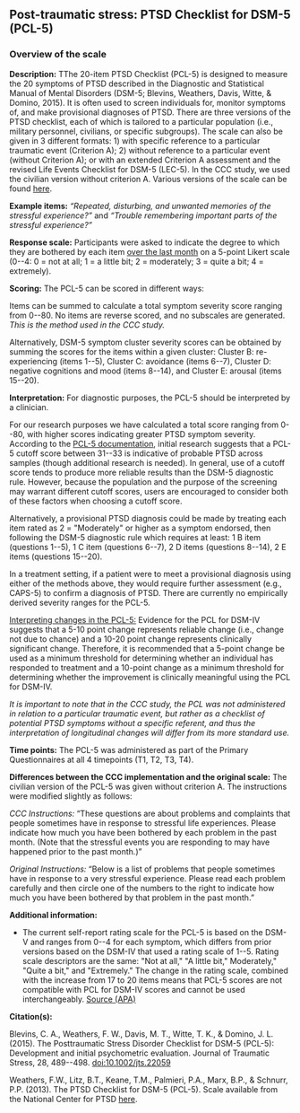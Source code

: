 ## Post-traumatic stress: PTSD Checklist for DSM-5 (PCL-5)  

### Overview of the scale   

**Description:** TThe 20-item PTSD Checklist (PCL-5) is designed to measure the 
20 symptoms of PTSD described in the Diagnostic and Statistical Manual of 
Mental Disorders (DSM-5; Blevins, Weathers, Davis, Witte, & Domino, 2015). 
It is often used to screen individuals for, monitor symptoms of, and make 
provisional diagnoses of PTSD. There are three versions of the PTSD checklist, 
each of which is tailored to a particular population (i.e., military personnel, 
civilians, or specific subgroups). The scale can also be given in 3 different 
formats: 1) with specific reference to a particular traumatic event (Criterion 
A); 2) without reference to a particular event (without Criterion A); or with 
an extended Criterion A assessment and the revised Life Events Checklist for 
DSM-5 (LEC-5). In the CCC study, we used the civilian version without criterion 
A. Various versions of the scale can be found <a href="https://www.ptsd.va.gov/professional/assessment/adult-sr/ptsd-checklist.asp" target="_blank">here</a>.  

**Example items:** *“Repeated, disturbing, and unwanted memories of the stressful experience?”* 
and *“Trouble remembering important parts of the stressful experience?”*  

**Response scale:** Participants were asked to indicate the degree to which 
they are bothered by each item <u>over the last month</u> on a 5-point Likert scale 
(0--4: 0 = not at all; 1 = a little bit; 2 = moderately; 3 = quite a bit; 
4 = extremely).  


**Scoring:** The PCL-5 can be scored in different ways:  

Items can be summed to calculate a total symptom severity score ranging from 
0--80. No items are reverse scored, and no subscales are generated. 
*This is the method used in the CCC study.* 

Alternatively, DSM-5 symptom cluster severity scores can be obtained by summing
the scores for the items within a given cluster: Cluster B: re-experiencing 
(items 1--5), Cluster C: avoidance (items 6--7), Cluster D: negative cognitions 
and mood (items 8--14), and Cluster E: arousal (items 15--20).  


**Interpretation:** For diagnostic purposes, the PCL-5 should be interpreted 
by a clinician.  

For our research purposes we have calculated a total score ranging from 0--80, 
with higher scores indicating greater PTSD symptom severity. According to the 
<a href="https://www.ptsd.va.gov/professional/assessment/documents/using-PCL5.pdf" target="_blank">PCL-5 documentation</a>, initial research suggests that a PCL-5 cutoff score between 
31--33 is indicative of probable PTSD across samples (though additional 
research is needed). In general, use of a cutoff score tends to produce more 
reliable results than the DSM-5 diagnostic rule. However, because the population 
and the purpose of the screening may warrant different cutoff scores, users are 
encouraged to consider both of these factors when choosing a cutoff score.  

Alternatively, a provisional PTSD diagnosis could be made by treating each 
item rated as 2 = "Moderately" or higher as a symptom endorsed, then following 
the DSM-5 diagnostic rule which requires at least: 1 B item (questions 1--5), 
1 C item (questions 6--7), 2 D items (questions 8--14), 2 E items 
(questions 15--20).  

In a treatment setting, if a patient were to meet a provisional diagnosis using 
either of the methods above, they would require further assessment 
(e.g., CAPS-5) to confirm a diagnosis of PTSD. There are currently no 
empirically derived severity ranges for the PCL-5.  

<u>Interpreting changes in the PCL-5:</u> Evidence for the PCL for DSM-IV 
suggests that a 5-10 point change represents reliable change (i.e., change not 
due to chance) and a 10-20 point change represents clinically significant change. 
Therefore, it is recommended that a 5-point change be used as a minimum 
threshold for determining whether an individual has responded to treatment and 
a 10-point change as a minimum threshold for determining whether the 
improvement is clinically meaningful using the PCL for DSM-IV.  

*It is important to note that in the CCC study, the PCL was not administered in relation to a particular traumatic event, but rather as a checklist of potential PTSD symptoms without a specific referent, and thus the interpretation of longitudinal changes will differ from its more standard use.*  


**Time points:** The PCL-5 was administered as part of the Primary Questionnaires 
at all 4 timepoints (T1, T2, T3, T4).   

**Differences between the CCC implementation and the original scale:**
The civilian version of the PCL-5 was given without criterion A. The instructions 
were modified slightly as follows:   

*CCC Instructions:* “These questions are about problems and complaints that 
people sometimes have in response to stressful life experiences. Please indicate 
how much you have been bothered by each problem in the past month. (Note that 
the stressful events you are responding to may have happened prior to the past 
month.)”    

*Original Instructions:* “Below is a list of problems that people sometimes 
have in response to a very stressful experience. Please read each problem 
carefully and then circle one of the numbers to the right to indicate how much 
you have been bothered by that problem in the past month.”    

**Additional information:**  

- The current self-report rating scale for the PCL-5 is based on the DSM-V 
and ranges from 0--4 for each symptom, which differs from prior versions based 
on the DSM-IV that used a rating scale of 1--5. Rating scale descriptors are 
the same: "Not at all," "A little bit," Moderately," "Quite a bit," and 
"Extremely." The change in the rating scale, combined with the increase from 
17 to 20 items means that PCL-5 scores are not compatible with PCL for DSM-IV 
scores and cannot be used interchangeably. 
<a href="https://www.psychiatry.org/file%20library/psychiatrists/practice/dsm/apa_dsm-5-ptsd.pdf" target="_blank">Source (APA)</a>  

**Citation(s):**

Blevins, C. A., Weathers, F. W., Davis, M. T., Witte, T. K., & Domino, J. L. 
(2015). The Posttraumatic Stress Disorder Checklist for DSM-5 (PCL-5): 
Development and initial psychometric evaluation. Journal of Traumatic Stress, 
28, 489--498. <a href="https://pubmed.ncbi.nlm.nih.gov/26606250/" target="_blank">doi:10.1002/jts.22059</a>  


Weathers, F.W., Litz, B.T., Keane, T.M., Palmieri, P.A., Marx, B.P., & Schnurr, 
P.P. (2013). The PTSD Checklist for DSM-5 (PCL-5). Scale available from the 
National Center for PTSD <a href="www.ptsd.va.gov" target="_blank">here</a>.  
